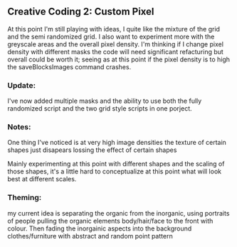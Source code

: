 ## Creative Coding 2: Custom Pixel

At this point I'm still playing with ideas, I quite like the mixture of the grid and the semi randomized grid. I also want to experiment more with the greyscale areas and the overall pixel density. I'm thinking if I change pixel density with different masks the code will need significant refacturing but overall could be worth it; seeing as at this point if the pixel density is to high the saveBlocksImages command crashes.

### Update:

I've now added multiple masks and the ability to use both the fully randomized script and the two grid style scripts in one porject.

### Notes:

One thing I've noticed is at very high image densities the texture of certain shapes just disapears lossing the effect of certain shapes

Mainly experimenting at this point with different shapes and the scaling of those shapes, it's a little hard to conceptualize at this point what will look best at different scales.

### Theming:

my current idea is separating the organic from the inorganic, using portraits of people pulling the organic elements body/hair/face to the front with colour. Then fading the inorgainic aspects into the background clothes/furniture with abstract and random point pattern